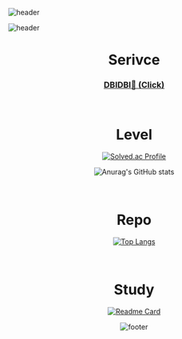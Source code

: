 

![header](https://capsule-render.vercel.app/api?type=wave&color=gradient&height=300&section=header&text=LEE%20HYEON%20MIN&fontSize=90&animation=fadeIn)



![header](https://capsule-render.vercel.app/api?type=rounded&color=gradient&text=%20asdf%20&height=100&fontSize=50)


<div align="center">

# Serivce


### [DBIDBI🚌 (Click)](https://web-vue-dihik2mlilwk60z.sel4.cloudtype.app/)


<br>

# Level

[![Solved.ac Profile](http://mazassumnida.wtf/api/v2/generate_badge?boj=hyunmin266)](https://solved.ac/hyunmin266/)



![Anurag's GitHub stats](https://github-readme-stats.vercel.app/api?username=hyunmin2667&show_icons=true&theme=midnight-purple)

<br>

# Repo

[![Top Langs](https://github-readme-stats.vercel.app/api/top-langs/?username=hyunmin2667&theme=midnight-purple)](https://github.com/hyunmin2667/github-readme-stats)

<br>

# Study

[![Readme Card](https://github-readme-stats.vercel.app/api/pin/?username=hyunmin2667&repo=ssafy10-algorithm-study-to-gold&theme=midnight-purple)](https://github.com/hyunmin2667/ssafy10-algorithm-study-to-gold)




![footer](https://capsule-render.vercel.app/api?section=footer)